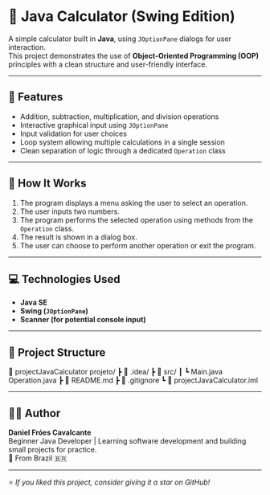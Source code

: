 # 🧮 Java Calculator (Swing Edition)

A simple calculator built in **Java**, using `JOptionPane` dialogs for user interaction.  
This project demonstrates the use of **Object-Oriented Programming (OOP)** principles with a clean structure and user-friendly interface.

---

## 🚀 Features

- Addition, subtraction, multiplication, and division operations
- Interactive graphical input using `JOptionPane`
- Input validation for user choices
- Loop system allowing multiple calculations in a single session
- Clean separation of logic through a dedicated `Operation` class

---

## 🧠 How It Works

1. The program displays a menu asking the user to select an operation.
2. The user inputs two numbers.
3. The program performs the selected operation using methods from the `Operation` class.
4. The result is shown in a dialog box.
5. The user can choose to perform another operation or exit the program.

---

## 💻 Technologies Used

- **Java SE**
- **Swing (`JOptionPane`)**
- **Scanner (for potential console input)**

---
## 📁 Project Structure
📂 projectJavaCalculator
projeto/
┣ 📂 .idea/
┣ 📂 src/
┃ ┗ Main.java
    Operation.java
┣ 📜 README.md
┣ 📜 .gitignore
┗ 📜 projectJavaCalculator.iml


---

## 👨‍💻 Author

**Daniel Fróes Cavalcante**  
Beginner Java Developer | Learning software development and building small projects for practice.  
📍 From Brazil 🇧🇷

---

⭐ *If you liked this project, consider giving it a star on GitHub!*
